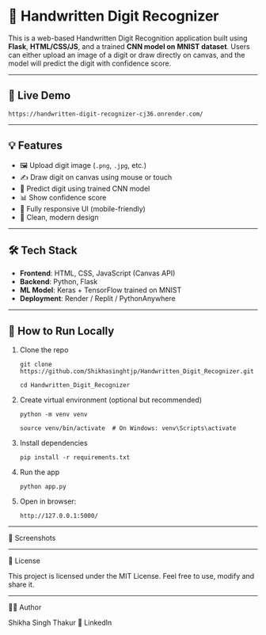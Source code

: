 # 🧠 Handwritten Digit Recognizer

This is a web-based Handwritten Digit Recognition application built using **Flask**, **HTML/CSS/JS**,
and a trained **CNN model on MNIST dataset**. Users can either upload an image of a digit or draw directly on canvas,
and the model will predict the digit with confidence score.

---

## 🚀 Live Demo

    https://handwritten-digit-recognizer-cj36.onrender.com/

---

## 💡 Features

- 🖼 Upload digit image (`.png`, `.jpg`, etc.)
- ✍️ Draw digit on canvas using mouse or touch
- 🧠 Predict digit using trained CNN model
- 📊 Show confidence score
- 📱 Fully responsive UI (mobile-friendly)
- 🎨 Clean, modern design

---

## 🛠️ Tech Stack

- **Frontend**: HTML, CSS, JavaScript (Canvas API)
- **Backend**: Python, Flask
- **ML Model**: Keras + TensorFlow trained on MNIST
- **Deployment**: Render / Replit / PythonAnywhere

---

## 🧪 How to Run Locally

1. Clone the repo
  
       git clone https://github.com/Shikhasinghtjp/Handwritten_Digit_Recognizer.git
   
       cd Handwritten_Digit_Recognizer

2. Create virtual environment (optional but recommended)

       python -m venv venv
   
       source venv/bin/activate  # On Windows: venv\Scripts\activate
   
3.  Install dependencies

        pip install -r requirements.txt

4.  Run the app
  
        python app.py

5. Open in browser:

       http://127.0.0.1:5000/

---

📸 Screenshots



---

📝 License

This project is licensed under the MIT License.
Feel free to use, modify and share it.

---

🙋‍♀️ Author

Shikha Singh Thakur
📧 LinkedIn



